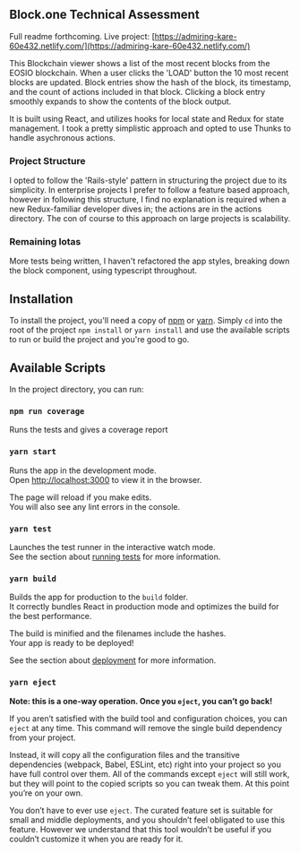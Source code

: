 ## Block.one Technical Assessment

Full readme forthcoming. Live project: [https://admiring-kare-60e432.netlify.com/](https://admiring-kare-60e432.netlify.com/)

This Blockchain viewer shows a list of the most recent blocks from the EOSIO blockchain. When a user clicks the 'LOAD' button the 10 most recent blocks are updated. Block entries show the hash of the block, its timestamp, and the count of actions included in that block. Clicking a block entry smoothly expands to show the contents of the block output.

It is built using React, and utilizes hooks for local state and Redux for state management. I took a pretty simplistic approach and opted to use Thunks to handle asychronous actions.

### Project Structure

I opted to follow the 'Rails-style' pattern in structuring the project due to its simplicity. In enterprise projects I prefer to follow a feature based approach, however in following this structure, I find no explanation is required when a new Redux-familiar developer dives in; the actions are in the actions directory. The con of course to this approach on large projects is scalability.

### Remaining Iotas

More tests being written, I haven't refactored the app styles, breaking down the block component, using typescript throughout.

## Installation

To install the project, you'll need a copy of [npm](https://nodejs.org/en/) or [yarn](https://classic.yarnpkg.com/en/). Simply `cd` into the root of the project `npm install` or `yarn install` and use the available scripts to run or build the project and you're good to go.

## Available Scripts

In the project directory, you can run:

### `npm run coverage`

Runs the tests and gives a coverage report

### `yarn start`

Runs the app in the development mode.<br />
Open [http://localhost:3000](http://localhost:3000) to view it in the browser.

The page will reload if you make edits.<br />
You will also see any lint errors in the console.

### `yarn test`

Launches the test runner in the interactive watch mode.<br />
See the section about [running tests](https://facebook.github.io/create-react-app/docs/running-tests) for more information.

### `yarn build`

Builds the app for production to the `build` folder.<br />
It correctly bundles React in production mode and optimizes the build for the best performance.

The build is minified and the filenames include the hashes.<br />
Your app is ready to be deployed!

See the section about [deployment](https://facebook.github.io/create-react-app/docs/deployment) for more information.

### `yarn eject`

**Note: this is a one-way operation. Once you `eject`, you can’t go back!**

If you aren’t satisfied with the build tool and configuration choices, you can `eject` at any time. This command will remove the single build dependency from your project.

Instead, it will copy all the configuration files and the transitive dependencies (webpack, Babel, ESLint, etc) right into your project so you have full control over them. All of the commands except `eject` will still work, but they will point to the copied scripts so you can tweak them. At this point you’re on your own.

You don’t have to ever use `eject`. The curated feature set is suitable for small and middle deployments, and you shouldn’t feel obligated to use this feature. However we understand that this tool wouldn’t be useful if you couldn’t customize it when you are ready for it.

